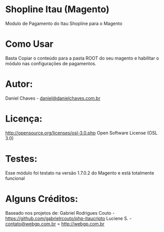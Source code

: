 Shopline Itau (Magento)
=====================

Modulo de Pagamento do Itau Shopline para o Magento

Como Usar
=====================

Basta Copiar o conteúdo para a pasta ROOT do seu magento e habilitar o módulo nas configurações de pagamentos.

Autor:
=====================
Daniel Chaves - daniel@danielchaves.com.br

Licença:
=====================
http://opensource.org/licenses/osl-3.0.php  Open Software License (OSL 3.0)

Testes:
=====================
Esse módulo foi testato na versão  1.7.0.2  do Magento e está totalmente funcional

Alguns Créditos:
=====================

Baseado nos projetos de: 
Gabriel Rodrigues Couto - https://github.com/gabrielrcouto/php-itaucripto
Luciene S. -  contato@webgp.com.br = http://webgp.com.br




